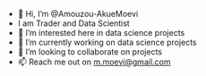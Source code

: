 - 👋 Hi, I’m @Amouzou-AkueMoevi
- I am Trader and Data Scientist
- 👀 I’m interested here in data science projects
- 🌱 I’m currently working on data science projects
- 💞️ I’m looking to collaborate on projects 
- 📫 Reach me out on m.moevi@gmail.com

<!---
Amouzou-AkueMoevi/Amouzou-AkueMoevi is a ✨ special ✨ repository because its `README.md` (this file) appears on your GitHub profile.
You can click the Preview link to take a look at your changes.
--->
